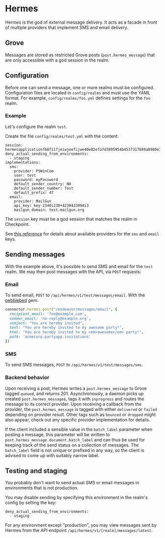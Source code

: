 Hermes
======

Hermes is the god of external message delivery. It acts as a facade in front of multiple providers that implement SMS and email delivery.

## Grove

Messages are stored as restricted Grove posts (`post.hermes_message`) that are only accessible with a god session in the realm.

## Configuration

Before one can send a message, one or more realms must be configured. Configuration files are located in `config/realms` and must use the YAML format. For example, `config/realms/foo.yml` defines settings for the `foo` realm.

### Example

Let's configure the realm `test`.

Create the file `config/realms/test.yml` with the content:

  ```
  session: hermesapplicationfb8f11fjeiwjoefijwe40e82efa7d3895954b4537317689a0960e35c67076
  deny_actual_sending_from_environments:
    - staging
  implementations:
    sms:
      provider: PSWinCom
      user: test
      password: myPassword
      default_sender_country: NO
      default_sender_number: Test
      default_prefix: 47
    email:
      provider: MailGun
      api_key: key-2340i230+4230423094i3
      mailgun_domain: test.mailgun.org
  ```

The ``session`` key must be a god session that matches the realm in Checkpoint.

See [this reference](./PROVIDERS.md) for details about available providers for the `sms` and `email` keys.

## Sending messages

With the example above, it's possible to send SMS and email for the `test` realm. We may then post messages with the API, via `POST` requests:


### Email

To send email, `POST` to `/api/hermes/v1/test/messages/email`. With the [pebblebed](//github.com/bengler/pebblebed) gem:

```ruby
connector.hermes.post("/endeavor/messages/email", {
  recipient_email: 'foo@example.com',
  sender_email: 'no-reply@example.org',
  subject: "You are hereby invited",
  text: "You are hereby invited to my awesome party!",
  html: "You are hereby invited to my <em>awesome</em> party!",
  path: 'acmecorp.partyapp.invitations'
})
```

### SMS

To send SMS messages, `POST` to `/api/hermes/v1/test/messages/sms`.

### Backend behavior
Upon receiving a post, Hermes writes a `post.hermes_message` to Grove tagged `queued`, and returns 201.
Asynchronously, a daemon picks up created `post.hermes_message`s, tags it with `inprogress` and routes the message to its correct provider. Upon receiving a callback from the provider, the `post.hermes_message` is tagged with either `delivered` or `failed` depending on provider result. Other tags such as `bounced` or `dropped` might also appear, check out any specific provider implementation for details.

If the client included a sensible value in the `batch_label` parameter when posting a message, this parameter will be written to `post.hermes_message.document.batch_label` and can thus be used for keeping track of the send status on a collection of messages. The `batch_label` field is not unique or prefixed in any way, so the client is advised to come up with suitably narrow label.


## Testing and staging

You probably don't want to send actual SMS or email messages in environments that is not production.

You may disable sending by specifying this environment in the realm's config by setting the key:

```
deny_actual_sending_from_environments:
  - staging
```

For any environment except "production", you may view messages sent by Hermes from the API endpoint `/api/hermes/v1/[realm]/messages/latest`.
